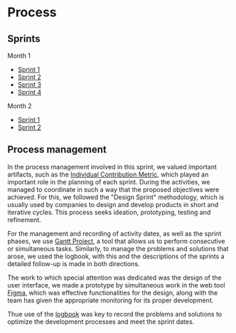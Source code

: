 <h1>Process</h1>

## Sprints 

Month 1

- [Sprint 1](https://github.com/danivillarino/Equipo2_FIS/blob/8102534b7af002245e8d5fd0d49b59e0fd70d7de/Proceso/Sprint%20%231.md)
- [Sprint 2](https://github.com/danivillarino/Equipo2_FIS/blob/db5a78cfe28325c378c41d3f30062ad8429a4fbf/Proceso/Sprint%20%232.md)
- [Sprint 3](https://github.com/danivillarino/Equipo2_FIS/blob/b04cbd82918f86df45dd86b8a73487246bb8f324/Proceso/Sprint%20%233.md)
- [Sprint 4](https://github.com/danivillarino/Equipo2_FIS/blob/706eec79b52f634748fb6d380c6cb91e821973fc/Proceso/Sprint%20%234.md)

Month 2
- [Sprint 1](https://github.com/danivillarino/Equipo2_FIS/blob/54d2d10e6a8e18bfd59ba8b0ee0ee85fc5f1953e/Proceso/Sprint%20%231_M2.md)
- [Sprint 2](https://github.com/danivillarino/Equipo2_FIS/blob/54d2d10e6a8e18bfd59ba8b0ee0ee85fc5f1953e/Proceso/Sprint%20%232_M2.md)
  
## Process management
In the process management involved in this sprint, we valued important artifacts, such as the [Individual Contribution Metric](https://github.com/danivillarino/Equipo2_FIS/blob/e703fce82f840feb6f5d2259f535150c2a7c1ebb/Proceso/All%20activity%20scores.md), 
which played an important role in the planning of each sprint. During the activities, we managed to coordinate in such a way that the proposed objectives were achieved. For this, we followed the "Design Sprint" methodology, which is usually used by companies to design and develop products in short and iterative cycles. This process seeks ideation, prototyping, testing and refinement. 

For the management and recording of activity dates, as well as the sprint phases, we use [Gantt Project](actualizar), a tool that allows us to perform consecutive or simultaneous tasks. Similarly, to manage the problems and solutions that arose, we used the logbook, with this and the descriptions of the sprints a detailed follow-up is made in both directions. 


The work to which special attention was dedicated was the design of the user interface, we made a prototype by simultaneous work in the web tool [Figma](actualizar),  which was effective functionalities for the design, along with the team has given the appropriate monitoring for its proper development.

Thue use of the [logbook](pendiente)  was key to record the problems and solutions to optimize the development processes and meet the sprint dates.
